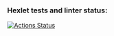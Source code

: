 ### Hexlet tests and linter status:
[![Actions Status](https://github.com/onedealmaker/frontend-project-lvl1/workflows/hexlet-check/badge.svg)](https://github.com/onedealmaker/frontend-project-lvl1/actions)